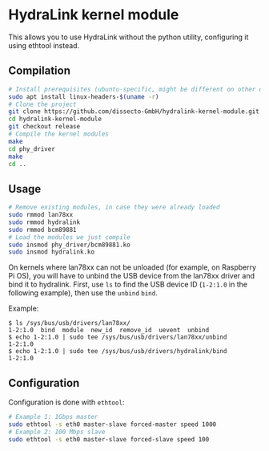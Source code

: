# HydraLink kernel module

This allows you to use HydraLink without the python utility, configuring it using ethtool instead.

## Compilation
```bash
# Install prerequisites (ubuntu-specific, might be different on other distros)
sudo apt install linux-headers-$(uname -r)
# Clone the project
git clone https://github.com/dissecto-GmbH/hydralink-kernel-module.git
cd hydralink-kernel-module
git checkout release
# Compile the kernel modules
make
cd phy_driver
make
cd ..
```

## Usage

```bash
# Remove existing modules, in case they were already loaded
sudo rmmod lan78xx
sudo rmmod hydralink
sudo rmmod bcm89881
# Load the modules we just compile
sudo insmod phy_driver/bcm89881.ko
sudo insmod hydralink.ko
```

On kernels where lan78xx can not be unloaded (for example, on Raspberry Pi OS), you will have to unbind the USB device from the lan78xx driver and bind it to hydralink.
First, use `ls` to find the USB device ID (`1-2:1.0` in the following example), then use the `unbind` `bind`.

Example:
```plain
$ ls /sys/bus/usb/drivers/lan78xx/
1-2:1.0  bind  module  new_id  remove_id  uevent  unbind
$ echo 1-2:1.0 | sudo tee /sys/bus/usb/drivers/lan78xx/unbind
1-2:1.0
$ echo 1-2:1.0 | sudo tee /sys/bus/usb/drivers/hydralink/bind
1-2:1.0
```

## Configuration

Configuration is done with `ethtool`:
```bash
# Example 1: 1Gbps master
sudo ethtool -s eth0 master-slave forced-master speed 1000
# Example 2: 100 Mbps slave
sudo ethtool -s eth0 master-slave forced-slave speed 100
```
